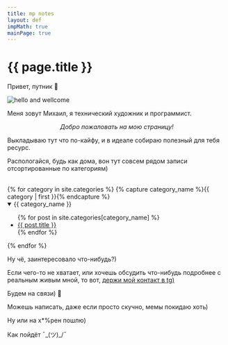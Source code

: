 ```yaml
---
title: mp notes
layout: def
impMath: true
mainPage: true
---
```


# {{ page.title }}

Привет, путник 👋

![hello and wellcome](https://dovobu.github.io/ava.jpg)

Меня зовут Михаил, я технический художник и программист.

<p style="text-align:center"><i>Добро пожаловать на мою страницу!</i></p>

Выкладываю тут что по-кайфу, и в идеале собираю полезный для тебя ресурс.

Распологайся, будь как дома, вон тут совсем рядом записи отсортированные по категориям)

<br>
{% for category in site.categories %}
    {% capture category_name %}{{ category | first }}{% endcapture %}
  <details open>
    <summary> {{ category_name }} </summary>
    <ul>
    {% for post in site.categories[category_name] %}
        <li><a href="{{ post.baseurl }}{{ post.url }}">{{ post.title }}</a></li>
    {% endfor %}
    </ul>
  </details>
{% endfor %}
<br>

Ну чё, заинтересовало что-нибудь?)

Если чего-то не хватает, или хочешь обсудить что-нибудь подробнее с реальным живым мной, то вот, <a href="https://t.me/d0c_0b_p">держи мой контакт в tg)</a>

Будем на связи) 🤙


Можешь написать, даже если просто скучно, мемы покидаю хоть)

Ну или на х*%рен пошлю)

Как пойдёт ¯\_(ツ)_/¯ 
